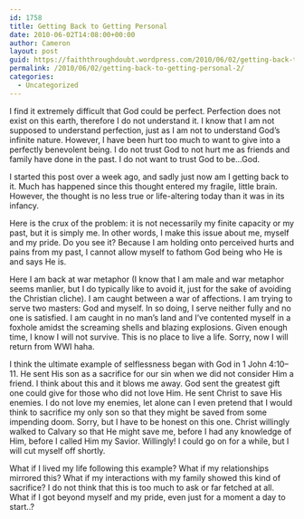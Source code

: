 ```yaml
---
id: 1758
title: Getting Back to Getting Personal
date: 2010-06-02T14:08:00+00:00
author: Cameron
layout: post
guid: https://faiththroughdoubt.wordpress.com/2010/06/02/getting-back-to-getting-personal/
permalink: /2010/06/02/getting-back-to-getting-personal-2/
categories:
  - Uncategorized
---
```

I find it extremely difficult that God could be perfect. Perfection does not exist on this earth, therefore I do not understand it. I know that I am not supposed to understand perfection, just as I am not to understand God’s infinite nature. However, I have been hurt too much to want to give into a perfectly benevolent being. I do not trust God to not hurt me as friends and family have done in the past. I do not want to trust God to be…God.

I started this post over a week ago, and sadly just now am I getting back to it. Much has happened since this thought entered my fragile, little brain. However, the thought is no less true or life-altering today than it was in its infancy.

Here is the crux of the problem: it is not necessarily my finite capacity or my past, but it is simply me. In other words, I make this issue about me, myself and my pride. Do you see it? Because I am holding onto perceived hurts and pains from my past, I cannot allow myself to fathom God being who He is and says He is.

Here I am back at war metaphor (I know that I am male and war metaphor seems manlier, but I do typically like to avoid it, just for the sake of avoiding the Christian cliche). I am caught between a war of affections. I am trying to serve two masters: God and myself. In so doing, I serve neither fully and no one is satisfied. I am caught in no man’s land and I’ve contented myself in a foxhole amidst the screaming shells and blazing explosions. Given enough time, I know I will not survive. This is no place to live a life. Sorry, now I will return from WWI haha.

I think the ultimate example of selflessness began with God in 1 John 4:10–11. He sent His son as a sacrifice for our sin when we did not consider Him a friend. I think about this and it blows me away. God sent the greatest gift one could give for those who did not love Him. He sent Christ to save His enemies. I do not love my enemies, let alone can I even pretend that I would think to sacrifice my only son so that they might be saved from some impending doom. Sorry, but I have to be honest on this one. Christ willingly walked to Calvary so that He might save me, before I had any knowledge of Him, before I called Him my Savior. Willingly! I could go on for a while, but I will cut myself off shortly.

What if I lived my life following this example? What if my relationships mirrored this? What if my interactions with my family showed this kind of sacrifice? I do not think that this is too much to ask or far fetched at all. What if I got beyond myself and my pride, even just for a moment a day to start..?
